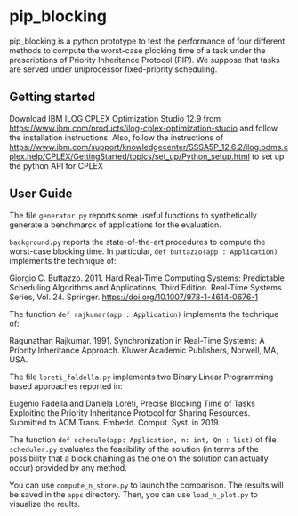 # pip_blocking
pip_blocking is a python prototype to test the performance of four different methods to compute the worst-case plocking time of a task under the prescriptions of Priority Inheritance Protocol (PIP). We suppose that tasks are served under uniprocessor fixed-priority scheduling.

## Getting started
Download IBM ILOG CPLEX Optimization Studio 12.9 from https://www.ibm.com/products/ilog-cplex-optimization-studio and follow the installation instructions.
Also, follow the instructions of https://www.ibm.com/support/knowledgecenter/SSSA5P_12.6.2/ilog.odms.cplex.help/CPLEX/GettingStarted/topics/set_up/Python_setup.html to set up the python API for CPLEX

## User Guide
The file `generator.py` reports some useful functions to synthetically generate a benchmarck of applications for the evaluation.

`background.py` reports the state-of-the-art procedures to compute the worst-case blocking time. In particular, `def buttazzo(app : Application)` implements the technique of:

Giorgio C. Buttazzo. 2011. Hard Real-Time Computing Systems: Predictable Scheduling Algorithms and Applications, Third Edition. Real-Time Systems Series, Vol. 24. Springer. https://doi.org/10.1007/978-1-4614-0676-1

The function `def rajkumar(app : Application)` implements the technique of:

Ragunathan Rajkumar. 1991. Synchronization in Real-Time Systems: A Priority Inheritance Approach. Kluwer Academic
Publishers, Norwell, MA, USA.

The file `loreti_faldella.py` implements two Binary Linear Programming based approaches reported in:

Eugenio Fadella and Daniela Loreti, Precise Blocking Time of Tasks Exploiting the Priority Inheritance Protocol for Sharing Resources. Submitted to ACM Trans. Embedd. Comput. Syst. in 2019.

The function `def schedule(app: Application, n: int, Qn : list)` of file `scheduler.py` evaluates the feasibility of the solution (in terms of the possibility that a block chaining as the one on the solution can actually occur) provided by any method.

You can use `compute_n_store.py` to launch the comparison. The results will be saved in the `apps` directory. Then, you can use `load_n_plot.py` to visualize the reults.
